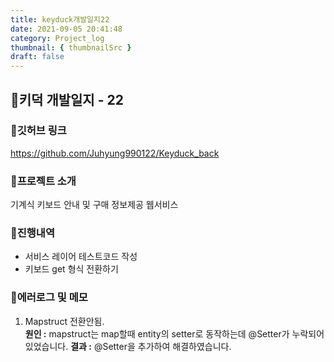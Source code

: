 ```yaml
---
title: keyduck개발일지22
date: 2021-09-05 20:41:48
category: Project_log
thumbnail: { thumbnailSrc }
draft: false
---
```


## 🌟키덕 개발일지 - 22

### 🎯깃허브 링크 
https://github.com/Juhyung990122/Keyduck_back

### 🎯프로젝트 소개
기계식 키보드 안내 및 구매 정보제공 웹서비스 

### 🎯진행내역
- 서비스 레이어 테스트코드 작성
- 키보드 get 형식 전환하기

### 🎯에러로그 및 메모
1. Mapstruct 전환안됨.<br>
    **원인 :** mapstruct는 map할때 entity의 setter로 동작하는데 @Setter가 누락되어있었습니다.
    **결과 :** @Setter을 추가하여 해결하였습니다.